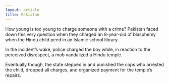 ```yaml
---
layout: article
title: Pakistan
---
```

How young is too young to charge someone with a crime? Pakistan faced down this very question when they charged an 8-year-old of blasphemy when the Hindu child peed in an Islamic school library.

In the incident’s wake, police charged the boy while, in reaction to the perceived disrespect, a mob vandalized a Hindu temple.

Eventually though, the state stepped in and punished the cops who arrested the child, dropped all charges, and organized payment for the temple’s repairs.